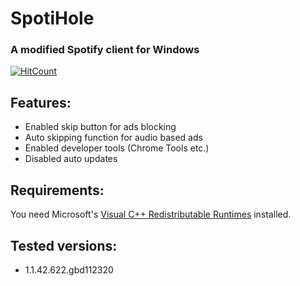 # SpotiHole

### A modified Spotify client for Windows

[![HitCount](https://views.whatilearened.today/views/github/meik97/SpotiHole.svg)](http://hits.dwyl.com)


## Features:

- Enabled skip button for ads blocking
- Auto skipping function for audio based ads
- Enabled developer tools (Chrome Tools etc.)
- Disabled auto updates


## Requirements:

You need Microsoft's [Visual C++ Redistributable Runtimes](https://github.com/abbodi1406/vcredist) installed.
  
  
## Tested versions:

- 1.1.42.622.gbd112320
